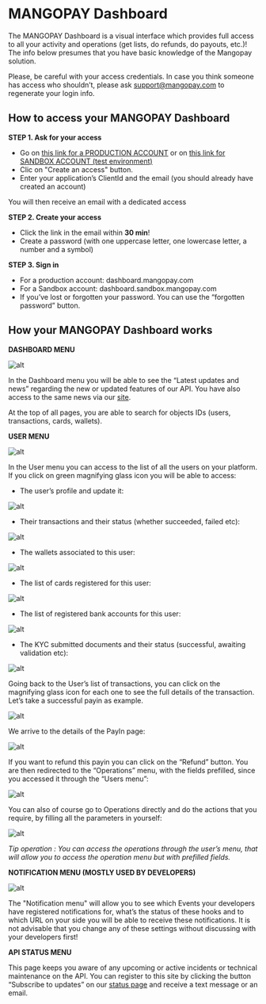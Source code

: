# MANGOPAY Dashboard

The MANGOPAY Dashboard is a visual interface which provides full access to all your activity and operations (get lists, do refunds, do payouts, etc.)! The info below presumes that you have basic knowledge of the Mangopay solution.

Please, be careful with your access credentials. In case you think someone has access who shouldn’t, please ask support@mangopay.com to regenerate your login info.

## How to access your MANGOPAY Dashboard
**STEP 1. Ask for your access**
* Go on [this link for a PRODUCTION ACCOUNT](https://api.mangopay.com/authorize?response_type=code&client_id=mangoapps&redirect_uri=https://dashboard.mangopay.com/Authorize/SignIn) or on [this link for SANDBOX ACCOUNT (test environment)](https://api.sandbox.mangopay.com/authorize?response_type=code&client_id=mangoapps&redirect_uri=https://dashboard.sandbox.mangopay.com/Authorize/SignIn)
* Clic on "Create an access" button.
* Enter your application’s ClientId and the email (you should already have created an account)

You will then receive an email with a dedicated access

**STEP 2. Create your access**
* Click the link in the email within **30 min**!
* Create a password (with one uppercase letter, one lowercase letter, a number and a symbol)

**STEP 3. Sign in**
* For a production account: dashboard.mangopay.com
* For a Sandbox account: dashboard.sandbox.mangopay.com
* If you’ve lost or forgotten your password. You can use the “forgotten password” button.

## How your MANGOPAY Dashboard works
**DASHBOARD MENU**

![alt](/uploads/medias/DBMenu.png)

In the Dashboard menu you will be able to see the “Latest updates and news” regarding the new or updated features of our API. You have also access to the same news via our [site](/blog/).

At the top of all pages, you are able to search for objects IDs (users, transactions, cards, wallets).


**USER MENU**

![alt](/uploads/medias/DBUserMenu.png)

In the User menu you can access to the list of all the users on your platform.
If you click on green magnifying glass icon you will be able to access:

* The user’s profile and update it:

![alt](/uploads/medias/DBUserMenu2.png)

* Their transactions and their status (whether succeeded, failed etc):

![alt](/uploads/medias/DBUserMenuTransaction.png)

* The wallets associated to this user:

![alt](/uploads/medias/DBUserMenuWallet.png)

* The list of cards registered for this user:

![alt](/uploads/medias/DBUserMenuCards.png)

* The list of registered bank accounts for this user:

![alt](/uploads/medias/DBUserMenuBAN.png)

* The KYC submitted documents and their status (successful, awaiting validation etc):

![alt](/uploads/medias/DBUserMenuKYC.png)

Going back to the User’s list of transactions, you can click on the magnifying glass icon for each one to see the full details of the transaction. Let’s take a successful payin as example.

![alt](/uploads/medias/DBUserMenuTransaction2.png)

We arrive to the details of the PayIn page:

![alt](/uploads/medias/DBUserMenuTransactionPayIn.png)

If you want to refund this payin you can click on the “Refund” button.
You are then redirected to the “Operations” menu, with the fields prefilled, since you accessed it through the “Users menu”:

![alt](/uploads/medias/DBUserMenuTransactionPayInRefund.png)

You can also of course go to Operations directly and do the actions that you require, by filling all the parameters in yourself:

![alt](/uploads/medias/DBUserMenuTransactionPayInRefund2.png)

*Tip operation : You can access the operations through the user’s menu, that will allow you to access the operation menu but with prefilled fields.*

**NOTIFICATION MENU (MOSTLY USED BY DEVELOPERS)**

![alt](/uploads/medias/DBNotificationMenu.png)

The "Notification menu" will allow you to see which Events your developers have registered notifications for, what’s the status of these hooks and to which URL on your side you will be able to receive these notifications. It is not advisable that you change any of these settings without discussing with your developers first!

**API STATUS MENU**

This page keeps you aware of any upcoming or active incidents or technical maintenance on the API.
You can register to this site by clicking the button “Subscribe to updates” on our [status page](http://status.mangopay.com/) and receive a text message or an email.